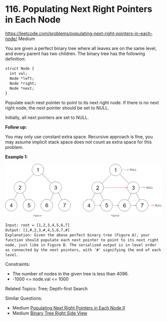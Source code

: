 # 116. Populating Next Right Pointers in Each Node
<https://leetcode.com/problems/populating-next-right-pointers-in-each-node/>
Medium

You are given a perfect binary tree where all leaves are on the same level, and every parent has two children. The binary tree has the following definition:

```
struct Node {
  int val;
  Node *left;
  Node *right;
  Node *next;
}
```

Populate each next pointer to point to its next right node. If there is no next right node, the next pointer should be set to NULL.

Initially, all next pointers are set to NULL.

 

**Follow up:**

You may only use constant extra space.
Recursive approach is fine, you may assume implicit stack space does not count as extra space for this problem.
 

**Example 1:**

![alt text](../resources/116_sample.png)

    Input: root = [1,2,3,4,5,6,7]
    Output: [1,#,2,3,#,4,5,6,7,#]
    Explanation: Given the above perfect binary tree (Figure A), your function should populate each next pointer to point to its next right node, just like in Figure B. The serialized output is in level order as connected by the next pointers, with '#' signifying the end of each level.
 

Constraints:

* The number of nodes in the given tree is less than 4096.
* -1000 <= node.val <= 1000


Related Topics: Tree; Depth-first Search

Similar Questions: 
* Medium [Populating Next Right Pointers in Each Node II](https://leetcode.com/problems/populating-next-right-pointers-in-each-node-ii/)
* Medium [Binary Tree Right Side View](https://leetcode.com/problems/binary-tree-right-side-view/)